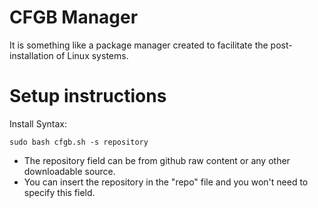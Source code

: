 # CFGB Manager
It is something like a package manager created to facilitate the post-installation of Linux systems.

# Setup instructions
Install Syntax:

``sudo bash cfgb.sh -s repository``  
- The repository field can be from github raw content or any other downloadable source.  
- You can insert the repository in the "repo" file and you won't need to specify this field.
